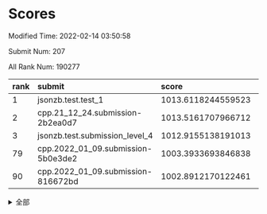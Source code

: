# Scores

Modified Time: 2022-02-14 03:50:58

Submit Num: 207

All Rank Num: 190277

| rank |               submit               |       score        |       sigma        | pk_num |
| :--- | :--------------------------------- | :----------------- | :----------------- | :----- |
| 1    | jsonzb.test.test_1                 | 1013.6118244559523 | 0.8365260795092594 | 3677   |
| 2    | cpp.21_12_24.submission-2b2ea0d7   | 1013.5161707966712 | 0.814380119352482  | 3680   |
| 3    | jsonzb.test.submission_level_4     | 1012.9155138191013 | 0.8040105021780799 | 3676   |
| 79   | cpp.2022_01_09.submission-5b0e3de2 | 1003.3933693846838 | 0.7192335941699127 | 3677   |
| 90   | cpp.2022_01_09.submission-816672bd | 1002.8912170122461 | 0.7081904739309457 | 3680   |


<details>
<summary>全部</summary>

| rank |                 submit                 |       score        |       sigma        | pk_num |
| :--- | :------------------------------------- | :----------------- | :----------------- | :----- |
| 1    | jsonzb.test.test_1                     | 1013.6118244559523 | 0.8365260795092594 | 3677   |
| 2    | cpp.21_12_24.submission-2b2ea0d7       | 1013.5161707966712 | 0.814380119352482  | 3680   |
| 3    | jsonzb.test.submission_level_4         | 1012.9155138191013 | 0.8040105021780799 | 3676   |
| 4    | gobigger.level_3.submission_level_3_38 | 1011.6305765142871 | 0.7708012629181021 | 3674   |
| 5    | gobigger.level_3.submission_level_3_2  | 1011.1413105952296 | 0.8115760004584298 | 3675   |
| 6    | gobigger.level_3.submission_level_3_3  | 1011.1214729402054 | 0.7574783280827707 | 3676   |
| 7    | gobigger.level_3.submission_level_3_7  | 1011.061289878616  | 0.7680177586973514 | 3681   |
| 8    | gobigger.level_3.submission_level_3_23 | 1010.9496384707761 | 0.7988038237066116 | 3680   |
| 9    | gobigger.level_3.submission_level_3_10 | 1010.9056028691082 | 0.7738418293070215 | 3673   |
| 10   | gobigger.level_3.submission_level_3_29 | 1010.9028459988714 | 0.779483431114928  | 3673   |
| 11   | gobigger.level_3.submission_level_3_12 | 1010.8682992403498 | 0.7860209557511781 | 3677   |
| 12   | gobigger.level_3.submission_level_3_43 | 1010.6098563654891 | 0.7604612788092401 | 3678   |
| 13   | gobigger.level_3.submission_level_3_16 | 1010.5500714503179 | 0.7522926178566475 | 3681   |
| 14   | gobigger.level_3.submission_level_3_30 | 1010.4391305263524 | 0.7673576114668675 | 3670   |
| 15   | gobigger.level_3.submission_level_3_49 | 1010.4216736276047 | 0.7611298625140681 | 3673   |
| 16   | gobigger.level_3.submission_level_3_47 | 1010.2982287895069 | 0.7692305866550915 | 3678   |
| 17   | gobigger.level_3.submission_level_3_45 | 1010.2943453691953 | 0.7614563837306997 | 3676   |
| 18   | gobigger.level_3.submission_level_3_20 | 1010.2651283060759 | 0.7557011504214678 | 3673   |
| 19   | gobigger.level_3.submission_level_3_26 | 1010.2306898286027 | 0.7693908353314629 | 3678   |
| 20   | gobigger.level_3.submission_level_3_24 | 1010.1790398579839 | 0.7506720104203634 | 3676   |
| 21   | gobigger.level_3.submission_level_3_31 | 1010.1260203642784 | 0.7866003662217296 | 3676   |
| 22   | gobigger.level_3.submission_level_3_40 | 1010.1045628399106 | 0.764985346255384  | 3677   |
| 23   | gobigger.level_3.submission_level_3_19 | 1010.0422707415514 | 0.753707333700437  | 3682   |
| 24   | gobigger.level_3.submission_level_3_11 | 1009.9797928495747 | 0.7645778527015373 | 3679   |
| 25   | gobigger.level_3.submission_level_3_4  | 1009.9634195937068 | 0.7520175187447729 | 3677   |
| 26   | gobigger.level_3.submission_level_3_15 | 1009.958153916081  | 0.7567943262980593 | 3681   |
| 27   | gobigger.level_3.submission_level_3_5  | 1009.9536212307534 | 0.7910180359437872 | 3678   |
| 28   | gobigger.level_3.submission_level_3_9  | 1009.924453550417  | 0.7589229879606799 | 3678   |
| 29   | gobigger.level_3.submission_level_3_14 | 1009.8908878283142 | 0.7655287036178349 | 3677   |
| 30   | gobigger.level_3.submission_level_3_1  | 1009.8260655332814 | 0.7519167674458586 | 3675   |
| 31   | gobigger.level_3.submission_level_3_28 | 1009.6226411662258 | 0.7434767471150184 | 3675   |
| 32   | gobigger.level_3.submission_level_3_48 | 1009.597520998039  | 0.7536781291982768 | 3678   |
| 33   | gobigger.level_3.submission_level_3_34 | 1009.5591088279656 | 0.7601655691950107 | 3677   |
| 34   | gobigger.level_3.submission_level_3_13 | 1009.5288636799198 | 0.7812661892051566 | 3677   |
| 35   | gobigger.level_3.submission_level_3_8  | 1009.4873256019772 | 0.7301047003361644 | 3676   |
| 36   | gobigger.level_3.submission_level_3_18 | 1009.4811168997377 | 0.7602039241008529 | 3676   |
| 37   | gobigger.level_3.submission_level_3_42 | 1009.4748256100926 | 0.7458662953214982 | 3674   |
| 38   | gobigger.level_3.submission_level_3_35 | 1009.4745440235373 | 0.7718696832629862 | 3675   |
| 39   | gobigger.level_3.submission_level_3_41 | 1009.467780075433  | 0.757782481120507  | 3679   |
| 40   | gobigger.level_3.submission_level_3_17 | 1009.4434726812125 | 0.7479987276761781 | 3678   |
| 41   | gobigger.level_3.submission_level_3_36 | 1009.3748683064707 | 0.7481906713220414 | 3680   |
| 42   | gobigger.level_3.submission_level_3_32 | 1009.269217970229  | 0.7309127541076279 | 3679   |
| 43   | gobigger.level_3.submission_level_3_27 | 1009.2362427108548 | 0.764986848297255  | 3674   |
| 44   | gobigger.level_3.submission_level_3_39 | 1009.1167386500572 | 0.7390246973428911 | 3677   |
| 45   | gobigger.level_3.submission_level_3_6  | 1009.0387500561087 | 0.7443237158700253 | 3673   |
| 46   | gobigger.level_3.submission_level_3_21 | 1008.9733469558527 | 0.7635728334919808 | 3679   |
| 47   | gobigger.level_3.submission_level_3_37 | 1008.7674421106692 | 0.7479554630711838 | 3674   |
| 48   | gobigger.level_3.submission_level_3_25 | 1008.7501580371732 | 0.7439859372471528 | 3677   |
| 49   | gobigger.level_3.submission_level_3_46 | 1008.7125069999647 | 0.7490212090049444 | 3679   |
| 50   | gobigger.level_3.submission_level_3_0  | 1008.7015600998478 | 0.7429307251965199 | 3674   |
| 51   | gobigger.level_3.submission_level_3_33 | 1008.69214092527   | 0.7382224958037564 | 3674   |
| 52   | gobigger.level_3.submission_level_3_22 | 1008.4190960706986 | 0.7269292265473066 | 3675   |
| 53   | gobigger.level_3.submission_level_3_44 | 1008.0364744753953 | 0.7545935740772871 | 3679   |
| 54   | gobigger.level_1.submission_level_1_27 | 1005.0800804464219 | 0.7215530352962669 | 3681   |
| 55   | gobigger.level_1.submission_level_1_6  | 1004.9605067937463 | 0.724593584033717  | 3678   |
| 56   | gobigger.level_1.submission_level_1_11 | 1004.6483885635957 | 0.724449360251457  | 3679   |
| 57   | gobigger.level_1.submission_level_1_39 | 1004.4984803775001 | 0.7245989391526503 | 3677   |
| 58   | gobigger.level_1.submission_level_1_37 | 1004.3126258828736 | 0.7097216256701795 | 3677   |
| 59   | gobigger.level_1.submission_level_1_33 | 1004.2192228158896 | 0.7227221594050478 | 3680   |
| 60   | gobigger.level_1.submission_level_1_24 | 1004.1889217110014 | 0.7169780005107775 | 3675   |
| 61   | gobigger.level_1.submission_level_1_49 | 1004.0851436495404 | 0.7228843086741326 | 3678   |
| 62   | gobigger.level_1.submission_level_1_4  | 1004.0841614051741 | 0.7283956393009219 | 3675   |
| 63   | gobigger.level_1.submission_level_1_36 | 1004.0101725009013 | 0.7225938004397888 | 3677   |
| 64   | gobigger.level_1.submission_level_1_35 | 1004.0052967496019 | 0.710972410033651  | 3671   |
| 65   | gobigger.level_1.submission_level_1_17 | 1003.9897247543613 | 0.7080153138276186 | 3679   |
| 66   | gobigger.level_1.submission_level_1_23 | 1003.9834462641734 | 0.7149599031516856 | 3677   |
| 67   | gobigger.level_1.submission_level_1_7  | 1003.9648203372276 | 0.7121381229015211 | 3670   |
| 68   | gobigger.level_1.submission_level_1_47 | 1003.8652259774108 | 0.72253924495583   | 3678   |
| 69   | gobigger.level_1.submission_level_1_32 | 1003.7813712112411 | 0.7222009627875728 | 3674   |
| 70   | gobigger.level_1.submission_level_1_29 | 1003.762802414542  | 0.7087634606798078 | 3677   |
| 71   | gobigger.level_1.submission_level_1_16 | 1003.7564895137244 | 0.7086550070546117 | 3675   |
| 72   | gobigger.level_1.submission_level_1_34 | 1003.6150394470684 | 0.7103793523538888 | 3680   |
| 73   | gobigger.level_1.submission_level_1_2  | 1003.601753807479  | 0.7099821989242195 | 3675   |
| 74   | gobigger.level_1.submission_level_1_22 | 1003.5411195292198 | 0.703866808737005  | 3676   |
| 75   | gobigger.level_1.submission_level_1_21 | 1003.5369997049664 | 0.7196527286511392 | 3676   |
| 76   | gobigger.level_1.submission_level_1_15 | 1003.5031858549403 | 0.7118382024440779 | 3672   |
| 77   | gobigger.level_1.submission_level_1_45 | 1003.4471428063155 | 0.7220785780616151 | 3677   |
| 78   | gobigger.level_1.submission_level_1_20 | 1003.4320365062878 | 0.7153546855141361 | 3677   |
| 79   | cpp.2022_01_09.submission-5b0e3de2     | 1003.3933693846838 | 0.7192335941699127 | 3677   |
| 80   | gobigger.level_1.submission_level_1_5  | 1003.3200756059703 | 0.7066671852568127 | 3677   |
| 81   | gobigger.level_1.submission_level_1_48 | 1003.2456092093624 | 0.6993612433914383 | 3676   |
| 82   | gobigger.level_1.submission_level_1_9  | 1003.2040492707882 | 0.7114644547143055 | 3672   |
| 83   | gobigger.level_1.submission_level_1_42 | 1003.1655609715888 | 0.7174006832463174 | 3676   |
| 84   | gobigger.level_1.submission_level_1_31 | 1003.1514885370024 | 0.7104014253472237 | 3677   |
| 85   | gobigger.level_1.submission_level_1_3  | 1003.1513725727771 | 0.730550168790357  | 3679   |
| 86   | gobigger.level_1.submission_level_1_10 | 1003.0865201062984 | 0.7289318286594    | 3679   |
| 87   | gobigger.level_1.submission_level_1_30 | 1003.0529786469556 | 0.714482142735816  | 3679   |
| 88   | gobigger.level_1.submission_level_1_18 | 1003.010914602522  | 0.719428873342551  | 3680   |
| 89   | gobigger.level_1.submission_level_1_43 | 1003.0007301904545 | 0.7054554085296215 | 3678   |
| 90   | cpp.2022_01_09.submission-816672bd     | 1002.8912170122461 | 0.7081904739309457 | 3680   |
| 91   | gobigger.level_1.submission_level_1_44 | 1002.8778797052746 | 0.7111789946432433 | 3683   |
| 92   | gobigger.level_1.submission_level_1_0  | 1002.768609714702  | 0.7064390793329971 | 3681   |
| 93   | gobigger.level_1.submission_level_1_1  | 1002.7391728804554 | 0.7154719274362626 | 3679   |
| 94   | gobigger.level_1.submission_level_1_38 | 1002.6970424669396 | 0.7155642491999314 | 3675   |
| 95   | gobigger.level_1.submission_level_1_13 | 1002.67253267095   | 0.7288339811112139 | 3678   |
| 96   | gobigger.level_1.submission_level_1_40 | 1002.6271220589148 | 0.7197936924065705 | 3673   |
| 97   | gobigger.level_1.submission_level_1_46 | 1002.594163054308  | 0.7111098857733511 | 3678   |
| 98   | gobigger.level_1.submission_level_1_25 | 1002.5484837604581 | 0.7087470103730971 | 3678   |
| 99   | gobigger.level_1.submission_level_1_26 | 1002.5353645526313 | 0.702695014665099  | 3677   |
| 100  | gobigger.level_1.submission_level_1_19 | 1002.4359805736478 | 0.7038983678315257 | 3679   |
| 101  | gobigger.level_1.submission_level_1_12 | 1002.3311437484816 | 0.7083173550202257 | 3675   |
| 102  | gobigger.level_1.submission_level_1_14 | 1001.9131444640383 | 0.7172940974009188 | 3673   |
| 103  | gobigger.level_1.submission_level_1_41 | 1001.8530932928333 | 0.7116496948585703 | 3681   |
| 104  | gobigger.level_1.submission_level_1_28 | 1001.6516659371364 | 0.7046142526011007 | 3675   |
| 105  | gobigger.level_1.submission_level_1_8  | 1001.6178209668797 | 0.7097539520938069 | 3676   |
| 106  | gobigger.random.submission_random_44   | 996.8763422811747  | 0.7109089638168964 | 3673   |
| 107  | gobigger.random.submission_random_38   | 996.8326065879027  | 0.7087081294530739 | 3678   |
| 108  | gobigger.random.submission_random_12   | 996.8148050931782  | 0.7103370287687109 | 3678   |
| 109  | gobigger.random.submission_random_25   | 996.6894699038637  | 0.7161593551930734 | 3673   |
| 110  | gobigger.random.submission_random_39   | 996.6245345831946  | 0.7053917827572166 | 3679   |
| 111  | gobigger.random.submission_random_49   | 996.6228834552531  | 0.6974058277233802 | 3682   |
| 112  | gobigger.random.submission_random_42   | 996.5574799479642  | 0.7108395593934549 | 3682   |
| 113  | gobigger.random.submission_random_0    | 996.4348835401227  | 0.7052484136827075 | 3677   |
| 114  | gobigger.random.submission_random_15   | 996.4208067207034  | 0.7137845670132368 | 3675   |
| 115  | gobigger.random.submission_random_48   | 996.3430788301055  | 0.7009926479655443 | 3680   |
| 116  | gobigger.random.submission_random_37   | 996.2186432615152  | 0.7166337443368567 | 3678   |
| 117  | gobigger.random.submission_random_27   | 996.1999104697836  | 0.700160179070848  | 3680   |
| 118  | gobigger.random.submission_random_31   | 996.1876767790874  | 0.7137023396649937 | 3677   |
| 119  | gobigger.random.submission_random_19   | 996.1650511319131  | 0.710892891308114  | 3677   |
| 120  | gobigger.random.submission_random_23   | 996.1630270897134  | 0.7351014083630729 | 3674   |
| 121  | gobigger.random.submission_random_46   | 996.1448358977011  | 0.7134507822888058 | 3676   |
| 122  | gobigger.random.submission_random_28   | 996.1444221616676  | 0.7043516009744407 | 3683   |
| 123  | gobigger.random.submission_random_6    | 996.1114893531715  | 0.6999971280924799 | 3677   |
| 124  | gobigger.random.submission_random_36   | 996.1080963867221  | 0.7144821543704273 | 3676   |
| 125  | gobigger.random.submission_random_41   | 996.0987293639821  | 0.7066492044883069 | 3678   |
| 126  | gobigger.random.submission_random_21   | 995.9537163938567  | 0.713524294513007  | 3679   |
| 127  | gobigger.random.submission_random_32   | 995.8798880528349  | 0.7061865466714332 | 3676   |
| 128  | gobigger.random.submission_random_16   | 995.8658249938571  | 0.7044356928764395 | 3676   |
| 129  | gobigger.random.submission_random_26   | 995.8568100008379  | 0.711546475571422  | 3671   |
| 130  | gobigger.random.submission_random_22   | 995.8375576785163  | 0.7056440722891766 | 3678   |
| 131  | gobigger.random.submission_random_20   | 995.825587353937   | 0.7166682467496439 | 3680   |
| 132  | gobigger.random.submission_random_40   | 995.8215697767872  | 0.7066441375182823 | 3681   |
| 133  | gobigger.random.submission_random_34   | 995.7452998798065  | 0.6989177475019994 | 3678   |
| 134  | gobigger.random.submission_random_8    | 995.6168543765598  | 0.714073729654805  | 3678   |
| 135  | gobigger.random.submission_random_5    | 995.6161023924474  | 0.7147763269917042 | 3682   |
| 136  | gobigger.random.submission_random_13   | 995.5917392076342  | 0.7051492983452579 | 3675   |
| 137  | gobigger.random.submission_random_18   | 995.5834659181099  | 0.7227643614178508 | 3676   |
| 138  | gobigger.random.submission_random_1    | 995.577498386926   | 0.7220921962760326 | 3673   |
| 139  | gobigger.random.submission_random_47   | 995.5605758184175  | 0.7031758044704295 | 3676   |
| 140  | gobigger.random.submission_random_33   | 995.5530713648338  | 0.7005546368782007 | 3673   |
| 141  | gobigger.random.submission_random_17   | 995.5071193691113  | 0.7095428768779392 | 3677   |
| 142  | gobigger.random.submission_random_30   | 995.4796790915658  | 0.7121445344054642 | 3675   |
| 143  | gobigger.random.submission_random_35   | 995.4515222437067  | 0.7203283900399944 | 3679   |
| 144  | gobigger.random.submission_random_3    | 995.4152313059025  | 0.7297784472627975 | 3679   |
| 145  | gobigger.random.submission_random_2    | 995.3801695722998  | 0.7117302797414923 | 3673   |
| 146  | gobigger.random.submission_random_11   | 995.3169103825574  | 0.6974573083058913 | 3681   |
| 147  | gobigger.random.submission_random_29   | 995.2942829232992  | 0.7158739138728035 | 3675   |
| 148  | gobigger.random.submission_random_7    | 995.2084023667969  | 0.7254532240993442 | 3679   |
| 149  | gobigger.random.submission_random_43   | 995.1297204307514  | 0.7229373160337326 | 3679   |
| 150  | gobigger.random.submission_random_4    | 995.1191359670376  | 0.7108225648772414 | 3680   |
| 151  | gobigger.random.submission_random_10   | 995.084858219465   | 0.7175610127317208 | 3676   |
| 152  | gobigger.level_2.submission_level_2_49 | 994.7834535974624  | 0.7349724443937645 | 3679   |
| 153  | gobigger.random.submission_random_45   | 994.7477198826882  | 0.7277125750336091 | 3674   |
| 154  | gobigger.random.submission_random_24   | 994.6957570020743  | 0.7195095216989551 | 3677   |
| 155  | gobigger.random.submission_random_14   | 994.490011486349   | 0.7036671599035732 | 3670   |
| 156  | gobigger.level_2.submission_level_2_16 | 994.4204918822205  | 0.7418743043105706 | 3675   |
| 157  | gobigger.level_2.submission_level_2_24 | 994.3687356060885  | 0.7120296438640159 | 3675   |
| 158  | gobigger.random.submission_random_9    | 993.925623150378   | 0.7347542177573639 | 3675   |
| 159  | gobigger.level_2.submission_level_2_27 | 993.7137595322866  | 0.7302554601451982 | 3675   |
| 160  | gobigger.level_2.submission_level_2_26 | 993.4398486914067  | 0.7322193230102034 | 3672   |
| 161  | gobigger.level_2.submission_level_2_8  | 993.4248851653115  | 0.7263236836458168 | 3675   |
| 162  | gobigger.level_2.submission_level_2_31 | 993.3641546015892  | 0.7415082143321479 | 3676   |
| 163  | gobigger.level_2.submission_level_2_17 | 993.232955595499   | 0.7375405698282049 | 3676   |
| 164  | gobigger.level_2.submission_level_2_4  | 993.208787305254   | 0.7338783600905258 | 3677   |
| 165  | gobigger.level_2.submission_level_2_40 | 993.1853014561486  | 0.7353139498592612 | 3676   |
| 166  | gobigger.level_2.submission_level_2_21 | 993.0726912565228  | 0.7519579123372605 | 3675   |
| 167  | gobigger.level_2.submission_level_2_23 | 993.0665032610731  | 0.7266723656391904 | 3678   |
| 168  | gobigger.level_2.submission_level_2_14 | 993.0633371855929  | 0.7361056805564153 | 3677   |
| 169  | gobigger.level_2.submission_level_2_38 | 992.9128425101227  | 0.7428585571291106 | 3678   |
| 170  | gobigger.level_2.submission_level_2_25 | 992.8645542884448  | 0.7376460251353536 | 3674   |
| 171  | gobigger.level_2.submission_level_2_13 | 992.8302266610237  | 0.734402544439013  | 3672   |
| 172  | gobigger.level_2.submission_level_2_1  | 992.8045456995657  | 0.7364815943066502 | 3681   |
| 173  | gobigger.level_2.submission_level_2_44 | 992.5983018349561  | 0.7509821226310742 | 3679   |
| 174  | gobigger.level_2.submission_level_2_47 | 992.4821799426168  | 0.7382013105371833 | 3682   |
| 175  | gobigger.level_2.submission_level_2_36 | 992.4312147283506  | 0.7357797595106201 | 3676   |
| 176  | gobigger.level_2.submission_level_2_6  | 992.3791530576169  | 0.7488167359874207 | 3675   |
| 177  | gobigger.level_2.submission_level_2_43 | 992.3125921866723  | 0.7311103203229441 | 3674   |
| 178  | gobigger.level_2.submission_level_2_37 | 992.2599033913359  | 0.7403094473420436 | 3678   |
| 179  | gobigger.level_2.submission_level_2_2  | 992.2556438325332  | 0.7440065375551064 | 3673   |
| 180  | gobigger.level_2.submission_level_2_42 | 992.2231878463894  | 0.7374137238624336 | 3678   |
| 181  | gobigger.level_2.submission_level_2_9  | 992.0902908642913  | 0.7388040107200872 | 3672   |
| 182  | gobigger.level_2.submission_level_2_5  | 992.0150617220198  | 0.7474244691119871 | 3680   |
| 183  | gobigger.level_2.submission_level_2_29 | 992.0084355965745  | 0.7352081490569902 | 3677   |
| 184  | gobigger.level_2.submission_level_2_12 | 992.0009737961415  | 0.7392133908387652 | 3677   |
| 185  | gobigger.level_2.submission_level_2_39 | 991.9765503626863  | 0.7525926430902429 | 3679   |
| 186  | gobigger.level_2.submission_level_2_0  | 991.9715304767395  | 0.7522484254912476 | 3678   |
| 187  | gobigger.level_2.submission_level_2_15 | 991.9337291808491  | 0.7446005090289811 | 3683   |
| 188  | gobigger.level_2.submission_level_2_22 | 991.9155334350098  | 0.7503685992407751 | 3672   |
| 189  | gobigger.level_2.submission_level_2_45 | 991.9052731332459  | 0.7375812963159142 | 3678   |
| 190  | gobigger.level_2.submission_level_2_10 | 991.81453590633    | 0.7327888646476679 | 3679   |
| 191  | gobigger.level_2.submission_level_2_48 | 991.7593252468728  | 0.7539224855053935 | 3677   |
| 192  | gobigger.level_2.submission_level_2_28 | 991.7538198245189  | 0.7471716307028541 | 3682   |
| 193  | gobigger.level_2.submission_level_2_20 | 991.7406898778972  | 0.7544302799888165 | 3678   |
| 194  | gobigger.level_2.submission_level_2_41 | 991.6854157461323  | 0.7557565964092521 | 3676   |
| 195  | gobigger.level_2.submission_level_2_46 | 991.6706577857825  | 0.7421012581689893 | 3677   |
| 196  | gobigger.level_2.submission_level_2_34 | 991.4509456945668  | 0.740466028739273  | 3672   |
| 197  | gobigger.level_2.submission_level_2_33 | 991.4410333955723  | 0.757822028425014  | 3675   |
| 198  | gobigger.level_2.submission_level_2_7  | 991.4264178589195  | 0.7648490200387221 | 3679   |
| 199  | gobigger.level_2.submission_level_2_35 | 991.194215262463   | 0.746218178363793  | 3675   |
| 200  | gobigger.level_2.submission_level_2_19 | 991.0294651664785  | 0.749060203084782  | 3676   |
| 201  | gobigger.level_2.submission_level_2_3  | 991.0248414853331  | 0.7540831665686434 | 3679   |
| 202  | gobigger.level_2.submission_level_2_18 | 991.0131062202823  | 0.7476238950873013 | 3675   |
| 203  | gobigger.level_2.submission_level_2_32 | 990.9020751399029  | 0.7561733850563287 | 3678   |
| 204  | gobigger.level_2.submission_level_2_11 | 990.8318832740916  | 0.7724484628720198 | 3681   |
| 205  | gobigger.level_2.submission_level_2_30 | 990.7608744639032  | 0.7630523966610451 | 3674   |
| 206  | gobigger.none.submission_none_1        | 977.98336929185    | 1.2454807178171672 | 3678   |
| 207  | gobigger.none.submission_none_0        | 975.6300773267499  | 1.5354108946681415 | 3678   |

</details>